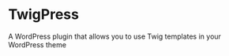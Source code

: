 TwigPress
=========

A WordPress plugin that allows you to use Twig templates in your WordPress theme
